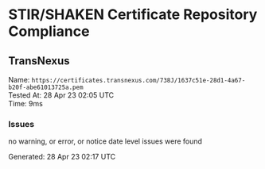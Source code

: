 # STIR/SHAKEN Certificate Repository Compliance

## TransNexus

Name: `https://certificates.transnexus.com/738J/1637c51e-28d1-4a67-b20f-abe61013725a.pem`\
Tested At: 28 Apr 23 02:05 UTC\
Time: 9ms

### Issues

no warning, or error, or notice date level issues were found

Generated: 28 Apr 23 02:17 UTC